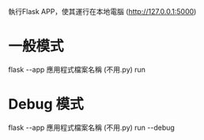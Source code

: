 執行Flask APP，使其運行在本地電腦
(http://127.0.0.1:5000)

# 一般模式
flask --app 應用程式檔案名稱 (不用.py) run

# Debug 模式
flask --app 應用程式檔案名稱 (不用.py) run --debug
